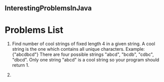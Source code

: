 ## InterestingProblemsInJava

# Problems List

1. Find number of cool strings of fixed length 4 in a given string. A cool string is the one which contains all unique characters.
Example:  {"abcdbcd"}
There are four possible strings "abcd", "bcdb", "cdbc", "dbcd". Only one string "abcd" is a cool string so your program should return 1.


2.
